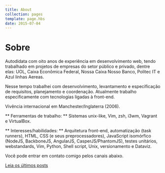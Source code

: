 ```yaml
---
title: About
collection: pages
template: page.hbs
date: 2015-07-04
---
```


# Sobre

Autodidata com oito anos de experiência em desenvolvimento web, tendo trabalhado 
em projetos de empresas do setor público e privado, dentre elas: UOL, 
Caixa Econômica Federal, Nossa Caixa Nosso Banco, Politec IT e Azul linhas Aereas. 

Nesse tempo trabalhei com desenvolvimento, levantamento e especificação de requisitos, planejamento e coordenação.
Atualmente trabalho especificamente com tecnologias ligadas à front-­end. 

Vivência internacional em Manchester/Inglaterra (2006).


** Ferramentas de trabalho: **
Sistemas unix-like, Vim, zsh, i3wm, Vagrant e VirtualBox.

** Interesses/habilidades: **
Arquitetura front-end, automatização (task runners), HTML, CSS (e seus preprocessadores), JavaScript isomórfico (NodeJS, BackboneJS, AngularJS, CasperJS/PhantomJS), testes unitários, webstandards, Vim, Python, Shell script, Unix, versionamento e Dataviz.

Você pode entrar em contato comigo pelos canais abaixo.

[Leia os últimos posts](/)
